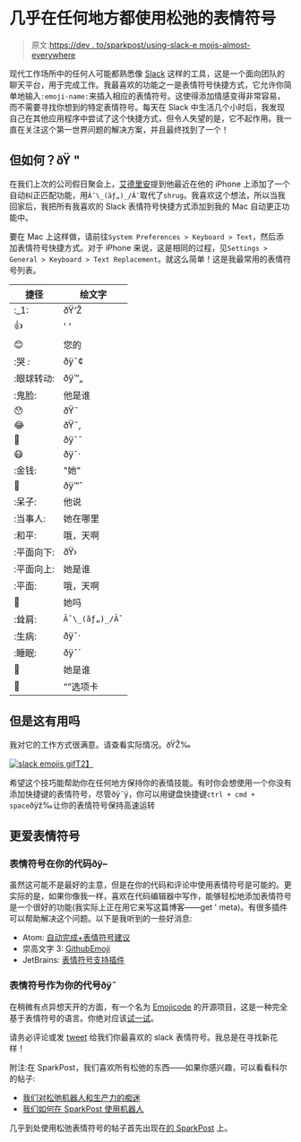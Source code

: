 # 几乎在任何地方都使用松弛的表情符号

> 原文:[https://dev . to/sparkpost/using-slack-e mojis-almost-everywhere](https://dev.to/sparkpost/using-slack-emojis-almost-everywhere)

现代工作场所中的任何人可能都熟悉像 [Slack](https://slack.com/) 这样的工具，这是一个面向团队的聊天平台，用于完成工作。我最喜欢的功能之一是表情符号快捷方式，它允许你简单地输入`:emoji-name:`来插入相应的表情符号。这使得添加情感变得非常容易，而不需要寻找你想到的特定表情符号。每天在 Slack 中生活几个小时后，我发现自己在其他应用程序中尝试了这个快捷方式，但令人失望的是，它不起作用。我一直在关注这个第一世界问题的解决方案，并且最终找到了一个！

## [](#but-how-%C3%B0%C3%BF%C2%A4)但如何？ðŸ "

在我们上次的公司假日聚会上，[艾德里安](https://twitter.com/aydrianh)提到他最近在他的 iPhone 上添加了一个自动纠正匹配功能，用`Â¯\_(ãƒ„)_/Â¯`取代了`shrug`。我喜欢这个想法，所以当我回家后，我把所有我喜欢的 Slack 表情符号快捷方式添加到我的 Mac 自动更正功能中。

要在 Mac 上这样做，请前往`System Preferences > Keyboard > Text`，然后添加表情符号快捷方式。对于 iPhone 来说，这是相同的过程，见`Settings > General > Keyboard > Text Replacement`。就这么简单！这是我最常用的表情符号列表。

| 捷径 | 绘文字 |
| --- | --- |
| :_1: | ðŸ‘Ž |
| 👍 | ' ' |
| 😊 | 您的 |
| :哭 _:_ | ðÿ˜¢ |
| :眼球转动: | ðÿ™„ |
| :鬼脸: | 他是谁 |
| 😯 | ðŸ˜ |
| 😂 | ðŸ˜‚ |
| 💋 | ðÿ˜˜ |
| 😷 | ðÿ˜· |
| :金钱: | "她" |
| 🐒 | ðÿ™ˆ |
| :呆子: | 他说 |
| :当事人: | 她在哪里 |
| :和平: | 哦，天啊 |
| :平面向下: | ðŸ› |
| :平面向上: | 她是谁 |
| :平面: | 哦，天啊 |
| 💩 | 她吗 |
| :耸肩: | `Â¯\_(ãƒ„)_/Â¯` |
| :生病: | ðÿ˜· |
| :睡眠: | ðÿ˜´ |
| 🤔 | 她是谁 |
| 👋 | “”选项卡 |

## [](#but-does-it-work-%C3%A2%C2%81%C3%AF%C2%B8%C2%8F)但是这有用吗

我对它的工作方式很满意。请查看实际情况。ðŸŽ‰

[![slack emojis gif](../Images/26bc898c7afba22114c893aa17db83cf.png)T2】](https://res.cloudinary.com/practicaldev/image/fetch/s--xJF_pUUs--/c_limit%2Cf_auto%2Cfl_progressive%2Cq_66%2Cw_880/https://media.sparkpost.com/uploads/2017/06/emoji.gif)

希望这个技巧能帮助你在任何地方保持你的表情技能。有时你会想使用一个你没有添加快捷键的表情符号，尽管ðÿ˜ÿ，你可以用键盘快捷键`ctrl + cmd + space`ðÿž‰让你的表情符号保持高速运转

## [](#more-love-for-emojis-%C3%A2%C2%9D%C2%A4%C3%AF%C2%B8%C2%8F)更爱表情符号

### [](#emojis-in-your-code-%C3%B0%C3%BF%C2%A5)表情符号在你的代码ðÿ–

虽然这可能不是最好的主意，但是在你的代码和评论中使用表情符号是可能的。更实际的是，如果你像我一样，喜欢在代码编辑器中写作，能够轻松地添加表情符号是一个很好的功能(我实际上正在用它来写这篇博客——get ' meta)。有很多插件可以帮助解决这个问题。以下是我听到的一些好消息:

*   Atom: [自动完成+表情符号建议](https://github.com/atom/autocomplete-emojis)
*   崇高文字 3: [GithubEmoji](https://github.com/akatopo/GithubEmoji)
*   JetBrains: [表情符号支持插件](https://plugins.jetbrains.com/plugin/9174-emoji-support-plugin)

### [](#emojis-as-your-code-%C3%B0%C3%BF%CB%9C%C2%AF)表情符号作为你的代号ðÿ˜

在稍微有点异想天开的方面，有一个名为 [Emojicode](http://www.emojicode.org/) 的开源项目，这是一种完全基于表情符号的语言。你绝对应该[试一试](http://www.emojicode.org/docs/guides/install.html)。

请务必评论或发 [tweet](http://twitter.com/sparkpost) 给我们你最喜欢的 slack 表情符号。我总是在寻找新花样！

附注:在 SparkPost，我们喜欢所有松弛的东西——如果你感兴趣，可以看看科尔的帖子:

*   [我们对松弛机器人和生产力的痴迷](https://www.sparkpost.com/blog/slack-bots-productivity/)
*   [我们如何在 SparkPost 使用机器人](https://www.sparkpost.com/blog/using-slack-bots-sparkpost/)

几乎到处使用松弛表情符号的帖子首先出现在[的 SparkPost](https://www.sparkpost.com) 上。